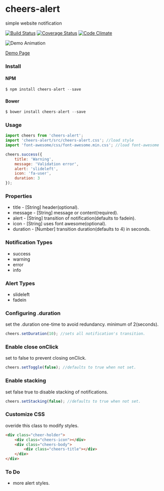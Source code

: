 # cheers-alert
simple website notification

[![Build Status](https://travis-ci.org/maddumajohnerick/cheers-alert.svg?branch=master)](https://travis-ci.org/maddumajohnerick/cheers-alert)
[![Coverage Status](https://coveralls.io/repos/github/maddumajohnerick/cheers-alert/badge.svg?branch=master)](https://coveralls.io/github/maddumajohnerick/cheers-alert?branch=master)
[![Code Climate](https://lima.codeclimate.com/github/maddumajohnerick/cheers-alert/badges/gpa.svg)](https://lima.codeclimate.com/github/maddumajohnerick/cheers-alert)

![Demo Animation](https://media.giphy.com/media/3og0IKBVYGQlKJE9wc/source.gif)

[Demo Page](https://maddumajohnerick.github.io/cheers-alert/examples/)

### Install
#### NPM
```js
$ npm install cheers-alert --save
```
#### Bower
```js
$ bower install cheers-alert --save
```

### Usage
```js
import cheers from 'cheers-alert';
import 'cheers-alert/src/cheers-alert.css'; //load style
import 'font-awesome/css/font-awesome.min.css'; //load font-awesome

cheers.success({
    title: 'Warning',
    message: 'Validation error',
    alert: 'slideleft',
    icon: 'fa-user',
    duration: 3
});
```

### Properties
  - title - [String] header(optional).
  - message - [String] message or content(required).
  - alert - [String] transition of notification(defaults to fadein).
  - icon - [String] uses font awesome(optional).
  - duration - [Number] transition duration(defaults to 4) in seconds.

### Notification Types
  - success
  - warning
  - error
  - info

### Alert Types
  - slideleft
  - fadein

### Configuring .duration
set the .duration one-time to avoid redundancy. minimum of 2(seconds).
```js
cheers.setDuration(10); //sets all notification's transition.
```

### Enable close onClick
set to false to prevent closing onClick.
```js
cheers.setToggle(false); //defaults to true when not set.
```

### Enable stacking
set false true to disable stacking of notifications.
```js
cheers.setStacking(false); //defaults to true when not set.
```

### Customize CSS
overide this class to modify styles.
```html
<div class="cheer-holder">
    <div class="cheers-icon"></div>
    <div class="cheers-body">
        <div class="cheers-title"></div>
    </div>
</div>
```

### To Do
  - more alert styles.
